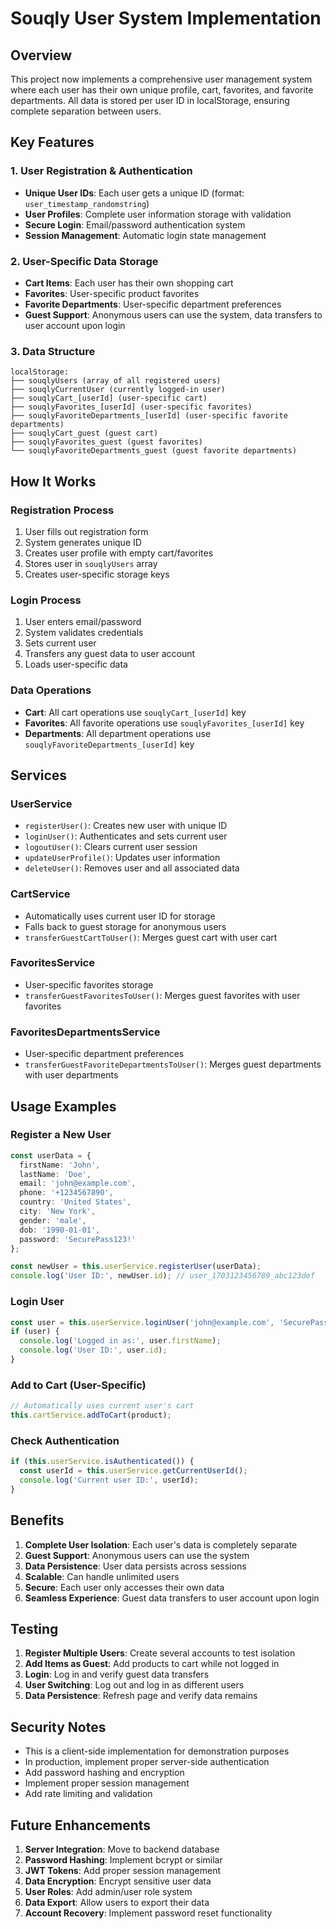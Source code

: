 # Souqly User System Implementation

## Overview
This project now implements a comprehensive user management system where each user has their own unique profile, cart, favorites, and favorite departments. All data is stored per user ID in localStorage, ensuring complete separation between users.

## Key Features

### 1. User Registration & Authentication
- **Unique User IDs**: Each user gets a unique ID (format: `user_timestamp_randomstring`)
- **User Profiles**: Complete user information storage with validation
- **Secure Login**: Email/password authentication system
- **Session Management**: Automatic login state management

### 2. User-Specific Data Storage
- **Cart Items**: Each user has their own shopping cart
- **Favorites**: User-specific product favorites
- **Favorite Departments**: User-specific department preferences
- **Guest Support**: Anonymous users can use the system, data transfers to user account upon login

### 3. Data Structure
```
localStorage:
├── souqlyUsers (array of all registered users)
├── souqlyCurrentUser (currently logged-in user)
├── souqlyCart_[userId] (user-specific cart)
├── souqlyFavorites_[userId] (user-specific favorites)
├── souqlyFavoriteDepartments_[userId] (user-specific favorite departments)
├── souqlyCart_guest (guest cart)
├── souqlyFavorites_guest (guest favorites)
└── souqlyFavoriteDepartments_guest (guest favorite departments)
```

## How It Works

### Registration Process
1. User fills out registration form
2. System generates unique ID
3. Creates user profile with empty cart/favorites
4. Stores user in `souqlyUsers` array
5. Creates user-specific storage keys

### Login Process
1. User enters email/password
2. System validates credentials
3. Sets current user
4. Transfers any guest data to user account
5. Loads user-specific data

### Data Operations
- **Cart**: All cart operations use `souqlyCart_[userId]` key
- **Favorites**: All favorite operations use `souqlyFavorites_[userId]` key
- **Departments**: All department operations use `souqlyFavoriteDepartments_[userId]` key

## Services

### UserService
- `registerUser()`: Creates new user with unique ID
- `loginUser()`: Authenticates and sets current user
- `logoutUser()`: Clears current user session
- `updateUserProfile()`: Updates user information
- `deleteUser()`: Removes user and all associated data

### CartService
- Automatically uses current user ID for storage
- Falls back to guest storage for anonymous users
- `transferGuestCartToUser()`: Merges guest cart with user cart

### FavoritesService
- User-specific favorites storage
- `transferGuestFavoritesToUser()`: Merges guest favorites with user favorites

### FavoritesDepartmentsService
- User-specific department preferences
- `transferGuestFavoriteDepartmentsToUser()`: Merges guest departments with user departments

## Usage Examples

### Register a New User
```typescript
const userData = {
  firstName: 'John',
  lastName: 'Doe',
  email: 'john@example.com',
  phone: '+1234567890',
  country: 'United States',
  city: 'New York',
  gender: 'male',
  dob: '1990-01-01',
  password: 'SecurePass123!'
};

const newUser = this.userService.registerUser(userData);
console.log('User ID:', newUser.id); // user_1703123456789_abc123def
```

### Login User
```typescript
const user = this.userService.loginUser('john@example.com', 'SecurePass123!');
if (user) {
  console.log('Logged in as:', user.firstName);
  console.log('User ID:', user.id);
}
```

### Add to Cart (User-Specific)
```typescript
// Automatically uses current user's cart
this.cartService.addToCart(product);
```

### Check Authentication
```typescript
if (this.userService.isAuthenticated()) {
  const userId = this.userService.getCurrentUserId();
  console.log('Current user ID:', userId);
}
```

## Benefits

1. **Complete User Isolation**: Each user's data is completely separate
2. **Guest Support**: Anonymous users can use the system
3. **Data Persistence**: User data persists across sessions
4. **Scalable**: Can handle unlimited users
5. **Secure**: Each user only accesses their own data
6. **Seamless Experience**: Guest data transfers to user account upon login

## Testing

1. **Register Multiple Users**: Create several accounts to test isolation
2. **Add Items as Guest**: Add products to cart while not logged in
3. **Login**: Log in and verify guest data transfers
4. **User Switching**: Log out and log in as different users
5. **Data Persistence**: Refresh page and verify data remains

## Security Notes

- This is a client-side implementation for demonstration purposes
- In production, implement proper server-side authentication
- Add password hashing and encryption
- Implement proper session management
- Add rate limiting and validation

## Future Enhancements

1. **Server Integration**: Move to backend database
2. **Password Hashing**: Implement bcrypt or similar
3. **JWT Tokens**: Add proper session management
4. **Data Encryption**: Encrypt sensitive user data
5. **User Roles**: Add admin/user role system
6. **Data Export**: Allow users to export their data
7. **Account Recovery**: Implement password reset functionality
